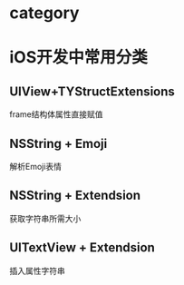 # category
iOS开发中常用分类
====
UIView+TYStructExtensions
---
frame结构体属性直接赋值

NSString + Emoji
---
解析Emoji表情

NSString + Extendsion
---
获取字符串所需大小

UITextView + Extendsion
---
插入属性字符串

